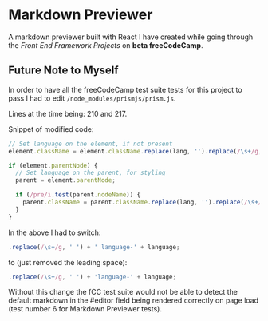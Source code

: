 # Markdown Previewer

A markdown previewer built with React I have created while going through the *Front End Framework Projects* on **beta freeCodeCamp**.





## Future Note to Myself

In order to have all the freeCodeCamp test suite tests for this project to pass I had to edit `/node_modules/prismjs/prism.js`.

Lines at the time being: 210 and 217.

Snippet of modified code:

```JavaScript
// Set language on the element, if not present
element.className = element.className.replace(lang, '').replace(/\s+/g, ' ') + 'language-' + language; // !! CHANGED THIS

if (element.parentNode) {
  // Set language on the parent, for styling
  parent = element.parentNode;

  if (/pre/i.test(parent.nodeName)) {
    parent.className = parent.className.replace(lang, '').replace(/\s+/g, ' ') + 'language-' + language; // !! CHANGED THIS
  }
}
```

In the above I had to switch:

```JavaScript
.replace(/\s+/g, ' ') + ' language-' + language;
```

to (just removed the leading space):

```JavaScript
.replace(/\s+/g, ' ') + 'language-' + language;
```

Without this change the fCC test suite would not be able to detect the default markdown in the #editor field being rendered correctly on page load (test number 6 for Markdown Previewer tests).
